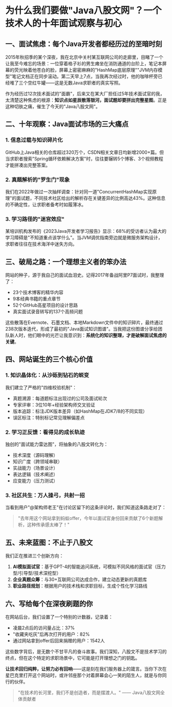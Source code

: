 # 为什么我们要做"Java八股文网"？一个技术人的十年面试观察与初心

## 一、面试焦虑：每个Java开发者都经历过的至暗时刻

2015年秋招季的某个深夜，我在北京中关村某互联网公司的走廊里，目睹了一个让我至今难忘的场景：一位穿着格子衫的男生瘫坐在消防通道的台阶上，笔记本屏幕的荧光映着他苍白的脸，屏幕上密密麻麻的"HashMap底层原理""JVM内存模型"笔记文档正在同步滚动。第二天早上7点，当我再次经过时，他的咖啡杯旁已经堆了三个空红牛罐——这是无数Java求职者的真实写照。

作为经历过12次技术面试的"面霸"，后来又在某大厂担任过5年技术面试官的我，太清楚这种焦虑的根源：**知识点如星辰散落银河，面试题却要拼出完整星图**。正是这种切肤之痛，催生了今天的"Java八股文网"。

## 二、十年观察：Java面试市场的三大痛点

### 1. 信息过载与知识碎片化
GitHub上Java相关的仓库超过320万个，CSDN相关文章日均新增2000+篇。但当求职者搜索"Spring循环依赖解决方案"时，往往要辗转5个博客、3个视频教程才能拼凑出完整答案。

### 2. 真题解析的"罗生门"现象
我们在2022年做过一次抽样调查：针对同一道"ConcurrentHashMap实现原理"的面试题，不同技术社区给出的解析存在关键差异的比例高达43%。这种信息的不确定性，让求职者备考时如履薄冰。

### 3. 学习路径的"迷宫效应"
某培训机构发布的《2023Java开发者学习报告》显示：68%的受访者认为最大的学习障碍是"不知道重点该学什么"。当JVM调优指南旁边就是微服务架构设计，求职者往往在技术海洋中迷失方向。

## 三、破局之路：一个理想主义者的笨办法

网站的种子，源于我自己的面试血泪史。记得2017年备战阿里P7面试时，我整理了：
- 23个技术博客的精华内容
- 9本经典书籍的重点章节
- 52个GitHub高星项目的设计思路
- 真实面试录音转写的137个高频问题

这些散落在Evernote、石墨文档、本地Markdown文件中的知识碎片，最终通过238次版本迭代，形成了最初的"Java面试知识图谱"。当我把这份图谱分享给团队新人时，他们眼中的光芒让我意识到：**系统化的知识整理，才是破解面试焦虑的关键**。

## 四、网站诞生的三个核心价值

### 1. 知识晶体化：从沙砾到钻石的蜕变
我们建立了严格的"四维校验机制"：
- 真题溯源：每道题标注出现过的公司及面试轮次
- 专家评审：3位10年+经验架构师交叉验证
- 版本追踪：标注JDK版本差异（如HashMap在JDK7/8的不同实现）
- 误区标注：特别标记常见理解偏差点

### 2. 学习正反馈：看得见的成长轨迹
独创的"面试能力雷达图"，将抽象的八股文转化为：
- 技术深度（源码理解）
- 知识广度（跨领域串联）
- 实战能力（场景设计）
- 表达逻辑（技术阐述）
- 应变能力（压力测试）

### 3. 社区共生：万人操弓，共射一招
当看到用户"@架构师老王"在讨论区留下的这条评论时，我们知道这条路走对了：
> "去年用这个网站拿到蚂蚁offer，今年以面试官身份回来贡献了6个新题解析，这种传承感太棒了！"

## 五、未来蓝图：不止于八股文

我们正在推进三个创新方向：
1. **AI模拟面试官**：基于GPT-4的智能追问系统，可模拟不同风格的面试官（压力型/引导型/技术深挖型）
2. **企业真题众筹**：与30+互联网公司达成合作，建立动态更新的真题库
3. **职业路径规划**：根据用户的技术栈和求职目标，生成个性化学习路线

## 六、写给每个在深夜刷题的你

在网站后台，我们设置了一个特别的计数器，记录着：
- 凌晨2点后的访问量占比：37%
- "收藏夹吃灰"后再次打开的用户：82%
- 通过网站拿到offer后回来捐赠的用户：1542人

这些数字背后，是无数个不甘平凡的奋斗故事。我们深知，八股文不是技术学习的终点，但在这个特定的求职场景中，它可能是打开理想之门的钥匙。

**让技术回归纯粹，让努力必有回响**——这是刻在我们服务器上的箴言。当你下次在星巴克里打开这个网站时，或许邻座那个对着屏幕会心一笑的陌生人，就是与你同行的伙伴。

> "在技术的长河里，我们不是创造者，而是摆渡人。" —— Java八股文网全体贡献者